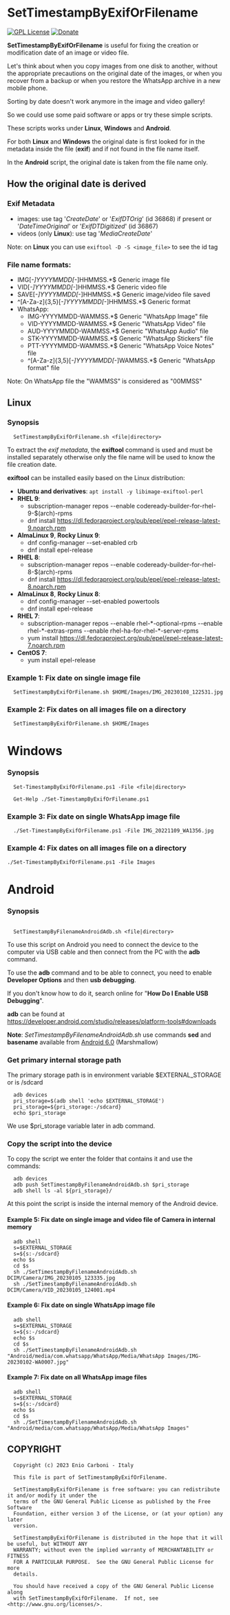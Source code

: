 # SetTimestampByExifOrFilename

[![GPL License](https://img.shields.io/badge/license-GPL-blue.svg)](https://www.gnu.org/licenses/) [![Donate](https://img.shields.io/badge/Donate-PayPal-green.svg)](https://www.paypal.me/EnioCarboni)

**SetTimestampByExifOrFilename** is useful for fixing the creation or modification date of an image or video file.

Let's think about when you copy images from one disk to another, without the appropriate precautions on the original date of the images, or when you recover from a backup or when you restore the WhatsApp archive in a new mobile phone.

Sorting by date doesn't work anymore in the image and video gallery!

So we could use some paid software or apps or try these simple scripts.

These scripts works under **Linux**, **Windows** and **Android**.

For both **Linux** and **Windows** the original date is first looked for in the metadata inside the file (**exif**) and if not found in the file name itself.

In the **Android** script, the original date is taken from the file name only.

## How the original date is derived

### Exif Metadata

* images: use tag '*CreateDate*' or '*ExifDTOrig*' (id 36868) if present or '*DateTimeOriginal*' or '*ExifDTDigitized*' (id 36867)
* videos (only **Linux**): use tag '*MediaCreateDate*'

Note: on **Linux** you can use `exiftool -D -S <image_file>` to see the id tag

### File name formats:

* IMG[_-]YYYYMMDD[_-]HHMMSS.*$ Generic image file
* VID[_-]YYYYMMDD[_-]HHMMSS.*$ Generic video file
* SAVE[_-]YYYYMMDD[_-]HHMMSS.*$ Generic image/video file saved
* ^[A-Za-z]{3,5}[_-]YYYYMMDD[_-]HHMMSS.*$ Generic format
* WhatsApp:
  *  IMG-YYYYMMDD-WAMMSS.*$ Generic "WhatsApp Image" file
  *  VID-YYYYMMDD-WAMMSS.*$ Generic "WhatsApp Video" file
  *  AUD-YYYYMMDD-WAMMSS.*$ Generic "WhatsApp Audio" file
  *  STK-YYYYMMDD-WAMMSS.*$ Generic "WhatsApp Stickers" file
  *  PTT-YYYYMMDD-WAMMSS.*$ Generic "WhatsApp Voice Notes" file
  *  ^[A-Za-z]{3,5}[_-]YYYYMMDD[_-]WAMMSS.*$ Generic "WhatsApp format" file

Note: On WhatsApp file the "WAMMSS" is considered as "00MMSS"
## Linux

### Synopsis

```
  SetTimestampByExifOrFilename.sh <file|directory>
```

To extract the *exif metadata*, the **exiftool** command is used and must be installed separately otherwise only the file name will be used to know the file creation date.

**exiftool** can be installed easily based on the Linux distribution:

* **Ubuntu and derivatives**: `apt install -y libimage-exiftool-perl`
* **RHEL 9**: 
  * subscription-manager repos --enable codeready-builder-for-rhel-9-$(arch)-rpms
  * dnf install https://dl.fedoraproject.org/pub/epel/epel-release-latest-9.noarch.rpm
* **AlmaLinux 9**, **Rocky Linux 9**:
  * dnf config-manager --set-enabled crb
  * dnf install epel-release
* **RHEL 8**: 
  * subscription-manager repos --enable codeready-builder-for-rhel-8-$(arch)-rpms
  * dnf install https://dl.fedoraproject.org/pub/epel/epel-release-latest-8.noarch.rpm
* **AlmaLinux 8**, **Rocky Linux 8**:
  * dnf config-manager --set-enabled powertools
  * dnf install epel-release
* **RHEL 7**:
  * subscription-manager repos --enable rhel-\*-optional-rpms --enable rhel-\*-extras-rpms --enable rhel-ha-for-rhel-\*-server-rpms
  * yum install https://dl.fedoraproject.org/pub/epel/epel-release-latest-7.noarch.rpm
* **CentOS 7**:
  * yum install epel-release

### Example 1: Fix date on single image file

```
  SetTimestampByExifOrFilename.sh $HOME/Images/IMG_20230108_122531.jpg
```

### Example 2: Fix dates on all images file on a directory

```
  SetTimestampByExifOrFilename.sh $HOME/Images
```

# Windows

### Synopsis

```
  Set-TimestampByExifOrFilename.ps1 -File <file|directory>

  Get-Help ./Set-TimestampByExifOrFilename.ps1
```

### Example 3: Fix date on single WhatsApp image file

```
  ./Set-TimestampByExifOrFilename.ps1 -File IMG_20221109_WA1356.jpg
```

### Example 4: Fix dates on all images file on a directory

```
./Set-TimestampByExifOrFilename.ps1 -File Images
```


# Android

### Synopsis

```

  SetTimestampByFilenameAndroidAdb.sh <file|directory>
```

To use this script on Android you need to connect the device to the computer via USB cable and then connect from the PC with the **adb** command.

To use the **adb** command and to be able to connect, you need to enable **Developer Options** and then **usb debugging**.

If you don't know how to do it, search online for "**How Do I Enable USB Debugging**".

**adb** can be found at https://developer.android.com/studio/releases/platform-tools#downloads

**Note**: *SetTimestampByFilenameAndroidAdb.sh* use commands **sed** and **basename** available from [Android 6.0](https://android.googlesource.com/platform/system/core/+/master/shell_and_utilities/README.md#android-6_0-marshmallow) (Marshmallow)

### Get primary internal storage path

The primary storage path is in environment variable $EXTERNAL_STORAGE or is /sdcard

```
  adb devices
  pri_storage=$(adb shell 'echo $EXTERNAL_STORAGE')
  pri_storage=${pri_storage:-/sdcard}
  echo $pri_storage
```

We use $pri_storage variable later in adb command.

### Copy the script into the device

To copy the script we enter the folder that contains it and use the commands:

```
  adb devices
  adb push SetTimestampByFilenameAndroidAdb.sh $pri_storage
  adb shell ls -al ${pri_storage}/
```

At this point the script is inside the internal memory of the Android device.

#### Example 5: Fix date on single image and video file of Camera in internal memory

```
  adb shell
  s=$EXTERNAL_STORAGE
  s=${s:-/sdcard}
  echo $s
  cd $s
  sh ./SetTimestampByFilenameAndroidAdb.sh DCIM/Camera/IMG_20230105_123335.jpg
  sh ./SetTimestampByFilenameAndroidAdb.sh DCIM/Camera/VID_20230105_124001.mp4
```

#### Example 6: Fix date on single WhatsApp image file

```
  adb shell
  s=$EXTERNAL_STORAGE
  s=${s:-/sdcard}
  echo $s
  cd $s
  sh ./SetTimestampByFilenameAndroidAdb.sh "Android/media/com.whatsapp/WhatsApp/Media/WhatsApp Images/IMG-20230102-WA0007.jpg"
```

#### Example 7: Fix date on all WhatsApp image files

```
  adb shell
  s=$EXTERNAL_STORAGE
  s=${s:-/sdcard}
  echo $s
  cd $s
  sh ./SetTimestampByFilenameAndroidAdb.sh "Android/media/com.whatsapp/WhatsApp/Media/WhatsApp Images"
```

## COPYRIGHT

      Copyright (c) 2023 Enio Carboni - Italy

      This file is part of SetTimestampByExifOrFilename.

      SetTimestampByExifOrFilename is free software: you can redistribute it and/or modify it under the
      terms of the GNU General Public License as published by the Free Software
      Foundation, either version 3 of the License, or (at your option) any later
      version.

      SetTimestampByExifOrFilename is distributed in the hope that it will be useful, but WITHOUT ANY
      WARRANTY; without even the implied warranty of MERCHANTABILITY or FITNESS
      FOR A PARTICULAR PURPOSE.  See the GNU General Public License for more
      details.

      You should have received a copy of the GNU General Public License along
      with SetTimestampByExifOrFilename.  If not, see <http://www.gnu.org/licenses/>.
